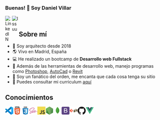 ### Buenas! 👋 Soy Daniel Villar 

<a href="https://www.linkedin.com/in/danielvillarmartin/">
  <img align="left" alt="LinkedIN" width="22px" src="https://raw.githubusercontent.com/peterthehan/peterthehan/master/assets/linkedin.svg" />
</a>
<a href="https://issuu.com/danielvillarmartin?issuu_product=header&issuu_subproduct=publisher-home&issuu_context=link&issuu_cta=profile">
  <img align="left" alt="Issuu" width="22px" src="https://img.icons8.com/color/452/issuu.png" />
</a>

<br />

<h2>Sobre mí</h2>

- 👷 Soy arquitecto desde 2018 
- 🌎 Vivo en Madrid, España
- 💻 He realizado un bootcamp de **Desarrollo web Fullstack**
- 📐 Además de las herramientas de desarrollo web, manejo programas como [Photoshop](https://www.adobe.com/es/products/photoshop.html), [AutoCad](https://www.autodesk.es/products/autocad/overview?term=1-YEAR&support=null) o [Revit](https://www.autodesk.es/products/revit/overview?term=1-YEAR&support=null)
- 🧩 Soy un fanático del orden, me encanta que cada cosa tenga su sitio
- 📝 Puedes consultar mi curriculum [aquí](https://www.canva.com/design/DAEWVLcekgM/xLg9G2REG98DHbiS9h9VhQ/view?utm_content=DAEWVLcekgM&utm_campaign=designshare&utm_medium=link&utm_source=sharebutton)

<h2>Conocimientos</h2>
<img align="left" alt="Visual Studio Code" width="26px" src="https://raw.githubusercontent.com/github/explore/80688e429a7d4ef2fca1e82350fe8e3517d3494d/topics/visual-studio-code/visual-studio-code.png" />
<img align="left" alt="HTML5" width="26px" src="https://raw.githubusercontent.com/github/explore/80688e429a7d4ef2fca1e82350fe8e3517d3494d/topics/html/html.png" />
<img align="left" alt="CSS3" width="26px" src="https://raw.githubusercontent.com/github/explore/80688e429a7d4ef2fca1e82350fe8e3517d3494d/topics/css/css.png" />
<img align="left" alt="Sass" width="26px" src="https://raw.githubusercontent.com/github/explore/80688e429a7d4ef2fca1e82350fe8e3517d3494d/topics/sass/sass.png" />
<img align="left" alt="JavaScript" width="26px" src="https://raw.githubusercontent.com/github/explore/80688e429a7d4ef2fca1e82350fe8e3517d3494d/topics/javascript/javascript.png" />
<img align="left" alt="Node.js" width="26px" src="https://raw.githubusercontent.com/github/explore/80688e429a7d4ef2fca1e82350fe8e3517d3494d/topics/nodejs/nodejs.png" />
<img align="left" alt="MongoDB" width="26px" src="https://raw.githubusercontent.com/devicons/devicon/master/icons/mongodb/mongodb-original.svg" />
<img align="left" alt="Bootstrap" width="26px" src="https://raw.githubusercontent.com/devicons/devicon/master/icons/bootstrap/bootstrap-plain.svg" />
<img align="left" alt="Git" width="26px" src="https://raw.githubusercontent.com/github/explore/80688e429a7d4ef2fca1e82350fe8e3517d3494d/topics/git/git.png" />
<img align="left" alt="GitHub" width="26px" src="https://raw.githubusercontent.com/github/explore/78df643247d429f6cc873026c0622819ad797942/topics/github/github.png" />
<img align="left" alt="Vue.js" width="26px" src="https://raw.githubusercontent.com/devicons/devicon/master/icons/vuejs/vuejs-original.svg" />
